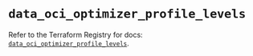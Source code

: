 # `data_oci_optimizer_profile_levels`

Refer to the Terraform Registry for docs: [`data_oci_optimizer_profile_levels`](https://registry.terraform.io/providers/hashicorp/oci/7.19.0/docs/data-sources/optimizer_profile_levels).
